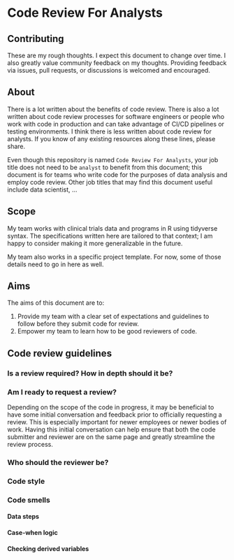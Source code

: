 # Code Review For Analysts

## Contributing

These are my rough thoughts. I expect this document to change over time. I also greatly value community feedback on my thoughts. Providing feedback via issues, pull requests, or discussions is welcomed and encouraged.

## About

There is a lot written about the benefits of code review. There is also a lot written about code review processes for software engineers or people who work with code in production and can take advantage of CI/CD pipelines or testing environments. I think there is less written about code review for analysts. If you know of any existing resources along these lines, please share.

Even though this repository is named `Code Review For Analysts`, your job title does not need to be `analyst` to benefit from this document; this document is for teams who write code for the purposes of data analysis and employ code review. Other job titles that may find this document useful include data scientist, ...

## Scope

My team works with clinical trials data and programs in R using tidyverse syntax. The specifications written here are tailored to that context; I am happy to consider making it more generalizable in the future.

My team also works in a specific project template. For now, some of those details need to go in here as well.

## Aims

The aims of this document are to:

1. Provide my team with a clear set of expectations and guidelines to follow before they submit code for review.
2. Empower my team to learn how to be good reviewers of code.

## Code review guidelines

### Is a review required? How in depth should it be?

### Am I ready to request a review?

Depending on the scope of the code in progress, it may be beneficial to have some initial conversation and feedback prior to officially requesting a review. This is especially important for newer employees or newer bodies of work. Having this initial conversation can help ensure that both the code submitter and reviewer are on the same page and greatly streamline the review process.

### Who should the reviewer be?

### Code style

### Code smells

#### Data steps

#### Case-when logic

#### Checking derived variables






